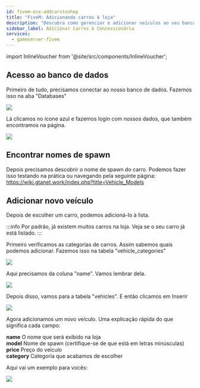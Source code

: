 ```yaml
---
id: fivem-esx-addcarstoshop
title: "FiveM: Adicionando carros à loja"
description: "Descubra como gerenciar e adicionar veículos ao seu banco de dados para uma experiência personalizada na loja de carros → Saiba mais agora"
sidebar_label: Adicionar Carros à Concessionária
services:
  - gameserver-fivem
---
```


import InlineVoucher from '@site/src/components/InlineVoucher';

<InlineVoucher />

## Acesso ao banco de dados

Primeiro de tudo, precisamos conectar ao nosso banco de dados. Fazemos isso na aba "Databases"

![](https://screensaver01.zap-hosting.com/index.php/s/8NYJC6Qq5inG5yk/preview)

Lá clicamos no ícone azul e fazemos login com nossos dados, que também encontramos na página.

![](https://screensaver01.zap-hosting.com/index.php/s/XK5CLoeckxxHk8w/preview)

## Encontrar nomes de spawn

Depois precisamos descobrir o nome de spawn do carro. Podemos fazer isso testando na prática ou navegando pela seguinte página:
https://wiki.gtanet.work/index.php?title=Vehicle_Models

## Adicionar novo veículo

Depois de escolher um carro, podemos adicioná-lo à lista.

:::info
Por padrão, já existem muitos carros na loja. Veja se o seu carro já está listado.
:::

Primeiro verificamos as categorias de carros. Assim sabemos quais podemos adicionar.
Fazemos isso na tabela "vehicle_categories"

![](https://screensaver01.zap-hosting.com/index.php/s/PYSt6anrdXs8QLY/preview)

Aqui precisamos da coluna "name". Vamos lembrar dela.


![](https://screensaver01.zap-hosting.com/index.php/s/CnrQJcGbf3SPdtg/preview)

Depois disso, vamos para a tabela "vehicles".
E então clicamos em Inserir


![](https://screensaver01.zap-hosting.com/index.php/s/eN5x9o724a6tKwf/preview)

Agora adicionamos um novo veículo. Uma explicação rápida do que significa cada campo:

**name** O nome que será exibido na loja  
**model** Nome de spawn (certifique-se de que está em letras minúsculas)  
**price** Preço do veículo  
**category** Categoria que acabamos de escolher

Aqui vai um exemplo para vocês:


![](https://screensaver01.zap-hosting.com/index.php/s/cFrrLYKTALmCnFP/preview)

<InlineVoucher />